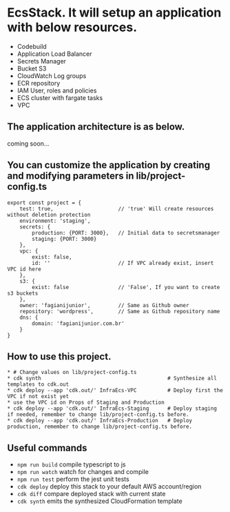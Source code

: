 # EcsStack. It will setup an application with below resources.
* Codebuild
* Application Load Balancer
* Secrets Manager
* Bucket S3
* CloudWatch Log groups
* ECR repository
* IAM User, roles and policies
* ECS cluster with fargate tasks
* VPC

## The application architecture is as below.
coming soon...

## You can customize the application by creating and modifying parameters in lib/project-config.ts
```
export const project = {
    test: true,                     // 'true' Will create resources without deletion protection
    environment: 'staging',
    secrets: {
        production: {PORT: 3000},   // Initial data to secretsmanager
        staging: {PORT: 3000}
    },
    vpc: {
        exist: false,
        id: ''                      // If VPC already exist, insert VPC id here
    },
    s3: {
        exist: false                // 'False', If you want to create s3 buckets
    },
    owner: 'fagianijunior',         // Same as Github owner
    repository: 'wordpress',        // Same as Github repository name
    dns: {
        domain: 'fagianijunior.com.br'
    }
}
```

## How to use this project.
```
* # Change values on lib/project-config.ts
* cdk synth                                         # Synthesize all templates to cdk.out
* cdk deploy --app 'cdk.out/' InfraEcs-VPC          # Deploy first the VPC if not exist yet
* use the VPC id on Props of Staging and Production
* cdk deploy --app 'cdk.out/' InfraEcs-Staging      # Deploy staging if needed, remember to change lib/project-config.ts before.
* cdk deploy --app 'cdk.out/' InfraEcs-Production   # Deploy production, remember to change lib/project-config.ts before.
```

## Useful commands
 * `npm run build`   compile typescript to js
 * `npm run watch`   watch for changes and compile
 * `npm run test`    perform the jest unit tests
 * `cdk deploy`      deploy this stack to your default AWS account/region
 * `cdk diff`        compare deployed stack with current state
 * `cdk synth`       emits the synthesized CloudFormation template